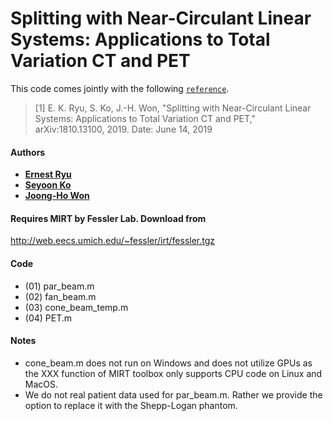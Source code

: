 # Splitting with Near-Circulant Linear Systems: Applications to Total Variation CT and PET

This code comes jointly with the following [`reference`](https://arxiv.org/abs/1810.13100).

> [1] E. K. Ryu, S. Ko, J.-H. Won, "Splitting with Near-Circulant Linear Systems: Applications to Total Variation CT and PET," arXiv:1810.13100, 2019.
Date:  June 14, 2019

#### Authors
- [**Ernest Ryu**](http://www.math.ucla.edu/~eryu/)
- [**Seyoon Ko**](https://kose-y.github.io/)
- [**Joong-Ho Won**](https://sites.google.com/site/johannwon/)


#### Requires MIRT by Fessler Lab. Download from
http://web.eecs.umich.edu/~fessler/irt/fessler.tgz

#### Code
- (01) par_beam.m
- (02) fan_beam.m	
- (03) cone_beam_temp.m
- (04) PET.m


#### Notes 
- cone_beam.m does not run on Windows and does not utilize GPUs as the XXX function of MIRT toolbox only supports CPU code on Linux and MacOS.
- We do not real patient data used for par_beam.m. Rather we provide the option to replace it with the Shepp-Logan phantom.
